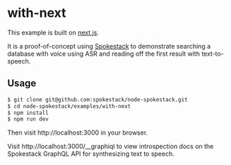 # with-next

This example is built on [next.js](https://github.com/zeit/next.js).

It is a proof-of-concept using [Spokestack](../../) to demonstrate
searching a database with voice using ASR and reading off the first result with text-to-speech.

## Usage

```bash
$ git clone git@github.com:spokestack/node-spokestack.git
$ cd node-spokestack/examples/with-next
$ npm install
$ npm run dev
```

Then visit http://localhost:3000 in your browser.

Visit http://localhost:3000/\_\_graphiql to view introspection docs on the Spokestack GraphQL API for synthesizing text to speech.

